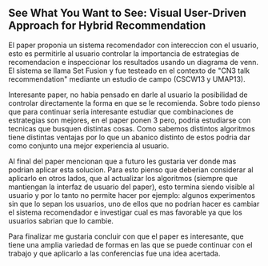 ## See What You Want to See: Visual User-Driven Approach for Hybrid Recommendation
 
El paper proponia un sistema recomendador con intereccion con el usuario, esto es permitirle al usuario controlar la importancia de estrategias de recomendacion e inspeccionar los resultados usando un diagrama de venn. El sistema se llama Set Fusion y fue testeado en el contexto de "CN3 talk recommendation" mediante un estudio de campo  (CSCW13 y UMAP13).

Interesante paper, no habia pensado en darle al usuario la posibilidad de controlar directamente la forma en que se le recomienda. Sobre todo pienso que para continuar seria interesante estudiar que combinaciones de estrategias son mejores, en el paper ponen 3 pero, podria estudiarse con tecnicas que busquen distintas cosas. Como sabemos distintos algoritmos tiene distintas ventajas por lo que un abanico distinto de estos podria dar como conjunto una mejor experiencia al usuario.

Al final del paper mencionan que a futuro les gustaria ver donde mas podrian aplicar esta solucion. Para esto pienso que deberian considerar al aplicarlo en otros lados, que al actualizar los algoritmos (siempre que mantiengan la interfaz de usuario del paper), esto termina siendo visible al usuario y por lo tanto no permite hacer por ejemplo: algunos experimentos sin que lo sepan los usuarios, uno de ellos que no podrian hacer es cambiar el sistema recomendador e investigar cual es mas favorable ya que los usuarios sabrian que lo cambie.

Para finalizar me gustaria concluir con que el paper es interesante, que tiene una amplia variedad de formas en las que se puede continuar con el trabajo y que aplicarlo a las conferencias fue una idea acertada.

